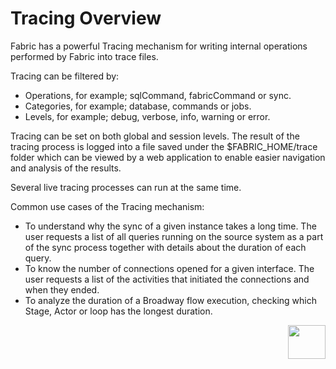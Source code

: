 # Tracing Overview

Fabric has a powerful Tracing mechanism for writing internal operations performed by Fabric into trace files.

Tracing can be filtered by:
-  Operations, for example; sqlCommand, fabricCommand or sync.
-  Categories, for example; database, commands or jobs. 
-  Levels, for example; debug, verbose, info, warning or error.

Tracing can be set on both global and session levels. The result of the tracing process is logged into a file saved under the $FABRIC_HOME/trace folder which can be viewed by a web application to enable easier navigation and analysis of the results.

Several live tracing processes can run at the same time.

Common use cases of the Tracing mechanism:

* To understand why the sync of a given instance takes a long time. The user requests a list of all queries running on the source system as a part of the sync process together with details about the duration of each query.
* To know the number of connections opened for a given interface. The user requests a list of the activities that initiated the connections and when they ended.
* To analyze the duration of a Broadway flow execution, checking which Stage, Actor or loop has the longest duration.



[<img align="right" width="60" height="54" src="/articles/images/Next.png">](02_trace_command.md) 

